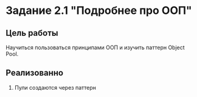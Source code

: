 # Задание 2.1 "Подробнее про ООП"
## Цель работы
Научиться пользоваться принципами ООП и изучить паттерн Object Pool.
## Реализованно
1. Пули создаются через паттерн
